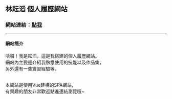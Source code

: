 ## 林耘滔 個人履歷網站
### 網站連結：[點我](https://yuntaolin.github.io/resume/dist/#/)
---------------------------------------------------
#### 網站簡介
 
哈囉！我是耘滔，這是我搭建的個人履歷網站。<br>
網站內主要是介紹我熟悉使用的技能以及作品集，<br>
另外還有一些實習經驗等。<br>
<br>

本網站是使用Vue建構的SPA網站，<br>
有興趣的朋友非常歡迎點進連結瀏覽哦~
